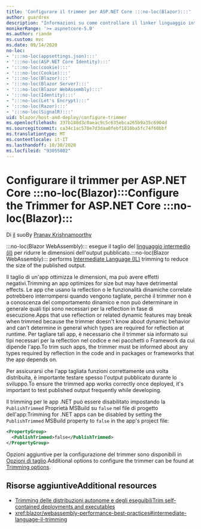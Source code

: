 ```yaml
---
title: 'Configurare il trimmer per ASP.NET Core :::no-loc(Blazor):::'
author: guardrex
description: "Informazioni su come controllare il linker linguaggio intermedio (IL) (trimmer) quando si compila un' :::no-loc(Blazor)::: app."
monikerRange: '>= aspnetcore-5.0'
ms.author: riande
ms.custom: mvc
ms.date: 09/14/2020
no-loc:
- ':::no-loc(appsettings.json):::'
- ':::no-loc(ASP.NET Core Identity):::'
- ':::no-loc(cookie):::'
- ':::no-loc(Cookie):::'
- ':::no-loc(Blazor):::'
- ':::no-loc(Blazor Server):::'
- ':::no-loc(Blazor WebAssembly):::'
- ':::no-loc(Identity):::'
- ":::no-loc(Let's Encrypt):::"
- ':::no-loc(Razor):::'
- ':::no-loc(SignalR):::'
uid: blazor/host-and-deploy/configure-trimmer
ms.openlocfilehash: 337b188d3c0aeac9c5c635ebca265b9a35c6904d
ms.sourcegitcommit: ca34c1ac578e7d3daa0febf1810ba5fc74f60bbf
ms.translationtype: MT
ms.contentlocale: it-IT
ms.lasthandoff: 10/30/2020
ms.locfileid: "93055802"
---
```

# <a name="configure-the-trimmer-for-aspnet-core-no-locblazor"></a><span data-ttu-id="7bb10-103">Configurare il trimmer per ASP.NET Core :::no-loc(Blazor):::</span><span class="sxs-lookup"><span data-stu-id="7bb10-103">Configure the Trimmer for ASP.NET Core :::no-loc(Blazor):::</span></span>

<span data-ttu-id="7bb10-104">Di [il](https://github.com/pranavkm) suo</span><span class="sxs-lookup"><span data-stu-id="7bb10-104">By [Pranav Krishnamoorthy](https://github.com/pranavkm)</span></span>

<span data-ttu-id="7bb10-105">:::no-loc(Blazor WebAssembly)::: esegue il taglio del [linguaggio intermedio (il)](/dotnet/standard/managed-code#intermediate-language--execution) per ridurre le dimensioni dell'output pubblicato.</span><span class="sxs-lookup"><span data-stu-id="7bb10-105">:::no-loc(Blazor WebAssembly)::: performs [Intermediate Language (IL)](/dotnet/standard/managed-code#intermediate-language--execution) trimming to reduce the size of the published output.</span></span>

<span data-ttu-id="7bb10-106">Il taglio di un'app ottimizza le dimensioni, ma può avere effetti negativi.</span><span class="sxs-lookup"><span data-stu-id="7bb10-106">Trimming an app optimizes for size but may have detrimental effects.</span></span> <span data-ttu-id="7bb10-107">Le app che usano la reflection o le funzionalità dinamiche correlate potrebbero interrompersi quando vengono tagliate, perché il trimmer non è a conoscenza del comportamento dinamico e non può determinare in generale quali tipi sono necessari per la reflection in fase di esecuzione.</span><span class="sxs-lookup"><span data-stu-id="7bb10-107">Apps that use reflection or related dynamic features may break when trimmed because the trimmer doesn't know about dynamic behavior and can't determine in general which types are required for reflection at runtime.</span></span> <span data-ttu-id="7bb10-108">Per tagliare tali app, è necessario che il trimmer sia informato sui tipi necessari per la reflection nel codice e nei pacchetti o Framework da cui dipende l'app.</span><span class="sxs-lookup"><span data-stu-id="7bb10-108">To trim such apps, the trimmer must be informed about any types required by reflection in the code and in packages or frameworks that the app depends on.</span></span>

<span data-ttu-id="7bb10-109">Per assicurarsi che l'app tagliata funzioni correttamente una volta distribuita, è importante testare spesso l'output pubblicato durante lo sviluppo.</span><span class="sxs-lookup"><span data-stu-id="7bb10-109">To ensure the trimmed app works correctly once deployed, it's important to test published output frequently while developing.</span></span>

<span data-ttu-id="7bb10-110">Il trimming per le app .NET può essere disabilitato impostando la `PublishTrimmed` Proprietà MSBuild su `false` nel file di progetto dell'app:</span><span class="sxs-lookup"><span data-stu-id="7bb10-110">Trimming for .NET apps can be disabled by setting the `PublishTrimmed` MSBuild property to `false` in the app's project file:</span></span>

```xml
<PropertyGroup>
  <PublishTrimmed>false</PublishTrimmed>
</PropertyGroup>
```
<span data-ttu-id="7bb10-111">Opzioni aggiuntive per la configurazione del trimmer sono disponibili in [Opzioni di taglio](/dotnet/core/deploying/trimming-options).</span><span class="sxs-lookup"><span data-stu-id="7bb10-111">Additional options to configure the trimmer can be found at [Trimming options](/dotnet/core/deploying/trimming-options).</span></span>

## <a name="additional-resources"></a><span data-ttu-id="7bb10-112">Risorse aggiuntive</span><span class="sxs-lookup"><span data-stu-id="7bb10-112">Additional resources</span></span>

* [<span data-ttu-id="7bb10-113">Trimming delle distribuzioni autonome e degli eseguibili</span><span class="sxs-lookup"><span data-stu-id="7bb10-113">Trim self-contained deployments and executables</span></span>](/dotnet/core/deploying/trim-self-contained)
* <xref:blazor/webassembly-performance-best-practices#intermediate-language-il-trimming>
